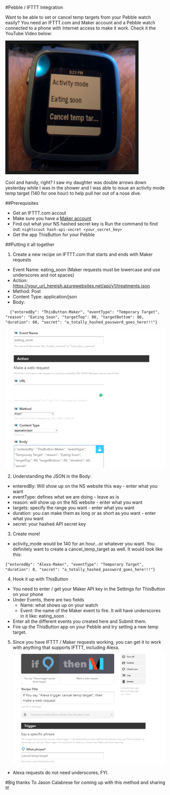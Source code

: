 #Pebble / IFTTT Integration

Want to be able to set or cancel temp targets from your Pebble watch easily?  You need an IFTTT.com and Maker account and a Pebble watch connected to a phone with Internet access to make it work.  Check it the YouTube Video below:

<a href="https://www.youtube.com/watch?v=0ck23JTa2Wk&feature=youtu.be" target="_blank"><img src="../../Images/PebbleTempTargets.png" alt="Pebble and OpenAps" width="400" height="400" border="10" title="Click on the hairy arm to watch how it works!" /></a>


Cool and handy, right?  I saw my daughter was double arrows down yesterday while I was in the shower and I was able to issue an activity mode temp target (140 for one hour) to help pull her out of a nose dive.

##Prerequisites
* Get an IFTTT.com accout
* Make sure you have a [Maker account](https://ifttt.com/maker)
* Find out what your NS hashed secret key is
  Run the command to find out: `nightscout hash-api-secret <your_secret_key>`
* Get the app ThisButton for your Pebble

##Putting it all together
1. Create a new recipe on IFTTT.com that starts and ends with Maker requests
  * Event Name: eating_soon (Maker requests must be lowercase and use underscores and not spaces)
  * Action:  https://your_url_hereish.azurewebsites.net/api/v1/treatments.json
  * Method: Post
  * Content Type: application/json
  * Body: 
````
  {"enteredBy": "ThisButton-Maker", "eventType": "Temporary Target", "reason": "Eating Soon", "targetTop": 80, "targetBottom": 80, "duration": 60, "secret": "a_totally_hashed_password_goes_here!!!"}
 ````
![Maker Request](../../Images/maker_request.png)

2. Understanding the JSON in the Body:
  * enteredBy: Will show up on the NS website this way - enter what you want
  * eventType: defines what we are doing - leave as is
  * reason: will show up on the NS website - enter what you want
  * targets: specify the range you want - enter what you want
  * duration: you can make them as long or as short as you want - enter what you want
  * secret: your hashed API secret key

3. Create more!
  * activity_mode would be 140 for an hour...or whatever you want.  You definitely want to create a cancel_temp_target as well.  It would look like this: 
````
{"enteredBy": "Alexa-Maker", "eventType": "Temporary Target", "duration": 0, "secret": "a_totally_hashed_password_goes_here!!!"}
````

4. Hook it up with ThisButton
  * You need to enter / get your Maker API key in the Settings for ThisButton on your phone
  * Under Events, there are two fields
     * Name: what shows up on your watch
     * Event: the name of the Maker event to fire.  It will have underscores in it like: eating_soon . 
 * Enter all the different events you created here and Submit them.
 * Fire up the ThisButton app on your Pebble and try setting a new temp target.

5. Since you have IFTTT / Maker requests working, you can get it to work with anything that supports IFTTT, including Alexa.
  ![Maker Request](../../Images/alexa_maker.png)
  * Alexa requests do not need underscores, FYI.

#Big thanks
To Jason Calabrese for coming up with this method and sharing it!
